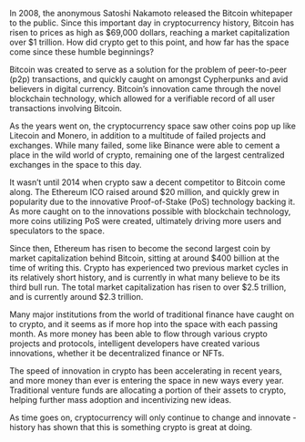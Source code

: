 In 2008, the anonymous Satoshi Nakamoto released the Bitcoin whitepaper to the public. Since this important day in cryptocurrency history, Bitcoin has risen to prices as high as $69,000 dollars, reaching a market capitalization over $1 trillion. How did crypto get to this point, and how far has the space come since these humble beginnings?

Bitcoin was created to serve as a solution for the problem of peer-to-peer (p2p) transactions, and quickly caught on amongst Cypherpunks and avid believers in digital currency. Bitcoin’s innovation came through the novel blockchain technology, which allowed for a verifiable record of all user transactions involving Bitcoin. 

As the years went on, the cryptocurrency space saw other coins pop up like Litecoin and Monero, in addition to a multitude of failed projects and exchanges. While many failed, some like Binance were able to cement a place in the wild world of crypto, remaining one of the largest centralized exchanges in the space to this day. 

It wasn’t until 2014 when crypto saw a decent competitor to Bitcoin come along. The Ethereum ICO raised around $20 million, and quickly grew in popularity due to the innovative Proof-of-Stake (PoS) technology backing it. As more caught on to the innovations possible with blockchain technology, more coins utilizing PoS were created, ultimately driving more users and speculators to the space. 

Since then, Ethereum has risen to become the second largest coin by market capitalization behind Bitcoin, sitting at around $400 billion at the time of writing this. Crypto has experienced two previous market cycles in its relatively short history, and is currently in what many believe to be its third bull run. The total market capitalization has risen to over $2.5 trillion, and is currently around $2.3 trillion. 

Many major institutions from the world of traditional finance have caught on to crypto, and it seems as if more hop into the space with each passing month. As more money has been able to flow through various crypto projects and protocols, intelligent developers have created various innovations, whether it be decentralized finance or NFTs. 

The speed of innovation in crypto has been accelerating in recent years, and more money than ever is entering the space in new ways every year. Traditional venture funds are allocating a portion of their assets to crypto, helping further mass adoption and incentivizing new ideas. 

As time goes on, cryptocurrency will only continue to change and innovate - history has shown that this is something crypto is great at doing. 